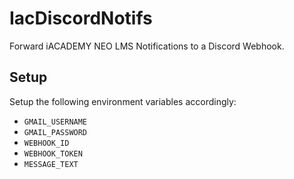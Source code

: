 # IacDiscordNotifs

Forward iACADEMY NEO LMS Notifications to a Discord Webhook.

## Setup

Setup the following environment variables accordingly:

- `GMAIL_USERNAME`
- `GMAIL_PASSWORD`
- `WEBHOOK_ID`
- `WEBHOOK_TOKEN`
- `MESSAGE_TEXT`
